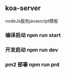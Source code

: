## koa-server
nodeJs服务javascript模板

 ### 编译启动  npm run start
 ### 开发启动  npm run dev
 ### pm2 部署 npm run  prd